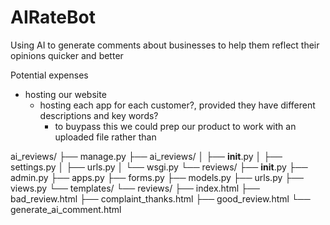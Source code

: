 # AIRateBot
Using AI to generate comments about businesses to help them reflect their opinions quicker and better

Potential expenses
- hosting our website
  - hosting each app for each customer?, provided they have different descriptions and key words?
    - to buypass this we could prep our product to work with an uploaded file rather than

ai_reviews/
├── manage.py
├── ai_reviews/
│   ├── __init__.py
│   ├── settings.py
│   ├── urls.py
│   └── wsgi.py
└── reviews/
    ├── __init__.py
    ├── admin.py
    ├── apps.py
    ├── forms.py
    ├── models.py
    ├── urls.py
    ├── views.py
    └── templates/
        └── reviews/
            ├── index.html
            ├── bad_review.html
            ├── complaint_thanks.html
            ├── good_review.html
            └── generate_ai_comment.html
